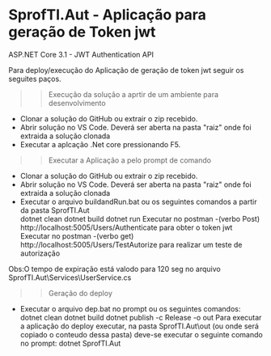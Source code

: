 # SprofTI.Aut - Aplicação para geração de Token jwt

ASP.NET Core 3.1 - JWT Authentication API

Para deploy/execução do Aplicação de geração de token jwt seguir os seguites paços.

>> Execução da solução a aprtir de um ambiente para desenvolvimento
- Clonar a solução do GitHub ou extrair o zip recebido.
- Abrir solução no VS Code. Deverá ser aberta na pasta "raiz" onde foi extraida a solução clonada
- Executar a aplcação .Net core pressionando F5.

>> Executar a Aplicação a pelo prompt de comando
- Clonar a solução do GitHub ou extrair o zip recebido.
- Abrir solução no VS Code. Deverá ser aberta na pasta "raiz" onde foi extraida a solução clonada
- Executar o arquivo buildandRun.bat ou os seguintes comandos a partir da pasta SprofTI.Aut\
dotnet clean
dotnet build
dotnet run
Executar no postman -(verbo Post) http://localhost:5005/Users/Authenticate  para obter o token jwt
Executar no postman -(verbo get) http://localhost:5005/Users/TestAutorize  para realizar um teste de autorização

Obs:O tempo de expiração está valodo para 120 seg no arquivo SprofTI.Aut\Services\UserService.cs

>> Geração do deploy
- Executar o arquivo dep.bat no prompt ou os seguintes comandos:
    dotnet clean
    dotnet build
    dotnet publish -c Release -o out
    Para executar a aplicação do deploy executar, na pasta SprofTI.Aut\out (ou onde será copiado o conteudo dessa pasta) deve-se executar o seguinte comando no prompt: 
    dotnet SprofTI.Aut




